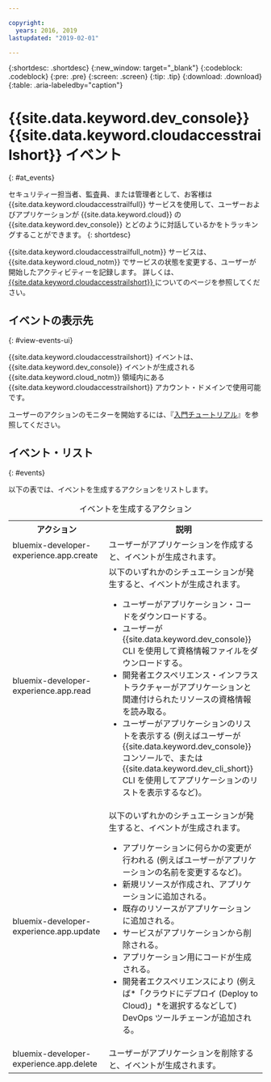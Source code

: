 ```yaml
---

copyright:
  years: 2016, 2019
lastupdated: "2019-02-01"

---
```


{:shortdesc: .shortdesc}
{:new_window: target="_blank"}
{:codeblock: .codeblock}
{:pre: .pre}
{:screen: .screen}
{:tip: .tip}
{:download: .download}
{:table: .aria-labeledby="caption"}

# {{site.data.keyword.dev_console}} {{site.data.keyword.cloudaccesstrailshort}} イベント
{: #at_events}

セキュリティー担当者、監査員、または管理者として、お客様は {{site.data.keyword.cloudaccesstrailfull}} サービスを使用して、ユーザーおよびアプリケーションが {{site.data.keyword.cloud}} の {{site.data.keyword.dev_console}} とどのように対話しているかをトラッキングすることができます。
{: shortdesc}

{{site.data.keyword.cloudaccesstrailfull_notm}} サービスは、{{site.data.keyword.cloud_notm}} でサービスの状態を変更する、ユーザーが開始したアクティビティーを記録します。 詳しくは、[{{site.data.keyword.cloudaccesstrailshort}} ](/docs/services/cloud-activity-tracker/activity_tracker_ov.html#activity_tracker_ov) についてのページを参照してください。

## イベントの表示先
{: #view-events-ui}

{{site.data.keyword.cloudaccesstrailshort}} イベントは、{{site.data.keyword.dev_console}} イベントが生成される {{site.data.keyword.cloud_notm}} 領域内にある {{site.data.keyword.cloudaccesstrailshort}} アカウント・ドメインで使用可能です。

ユーザーのアクションのモニターを開始するには、『[入門チュートリアル](/docs/services/cloud-activity-tracker/index.html#getting-started-with-cla)』を参照してください。

## イベント・リスト
{: #events}

以下の表では、イベントを生成するアクションをリストします。

<table>
  <caption>イベントを生成するアクション</caption>
  <tr>
    <th>アクション</th>
	  <th>説明</th>
  <tr>
  <tr>
    <td>bluemix-developer-experience.app.create</td>
	  <td>ユーザーがアプリケーションを作成すると、イベントが生成されます。</td>
  </tr>
  <tr>
    <td>bluemix-developer-experience.app.read</td>
	  <td>以下のいずれかのシチュエーションが発生すると、イベントが生成されます。 </br><ul><li>ユーザーがアプリケーション・コードをダウンロードする。</li> <li>ユーザーが {{site.data.keyword.dev_console}} CLI を使用して資格情報ファイルをダウンロードする。</li> <li>開発者エクスペリエンス・インフラストラクチャーがアプリケーションと関連付けられたリソースの資格情報を読み取る。</li> <li>ユーザーがアプリケーションのリストを表示する (例えばユーザーが {{site.data.keyword.dev_console}} コンソールで、または {{site.data.keyword.dev_cli_short}} CLI を使用してアプリケーションのリストを表示するなど)。</li></ul></td>
  </tr>
  <tr>
    <td>bluemix-developer-experience.app.update</td>
	  <td>以下のいずれかのシチュエーションが発生すると、イベントが生成されます。 </br><ul><li>アプリケーションに何らかの変更が行われる (例えばユーザーがアプリケーションの名前を変更するなど)。 </li><li>新規リソースが作成され、アプリケーションに追加される。</li><li>既存のリソースがアプリケーションに追加される。</li><li>サービスがアプリケーションから削除される。</li><li>アプリケーション用にコードが生成される。</li><li>開発者エクスペリエンスにより (例えば*「クラウドにデプロイ (Deploy to Cloud)」*を選択するなどして) DevOps ツールチェーンが追加される。</li></ul></td>
  </tr>
  <tr>
    <td>bluemix-developer-experience.app.delete</td>
	  <td>ユーザーがアプリケーションを削除すると、イベントが生成されます。</td>
  </tr>
</table>
